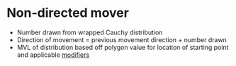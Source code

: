 # Non-directed mover #

  * Number drawn from wrapped Cauchy distribution
  * Direction of movement = previous movement direction + number drawn
  * MVL of distribution based off polygon value for location of starting point and applicable [modifiers](modifiers.md)